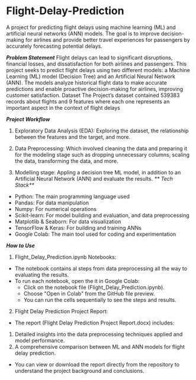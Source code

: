 # Flight-Delay-Prediction
A project for predicting flight delays using machine learning (ML) and artificial neural networks (ANN) models. The goal is to improve decision-making for airlines and provide better travel experiences for passengers by accurately forecasting potential delays. 

_**Problem Statement**_
Flight delays can lead to significant disruptions, financial losses, and dissatisfaction for both airlines and passengers. This project seeks to predict flight delays using two different models: a Machine Learning (ML) model (Decision Tree) and an Artificial Neural Network (ANN). The models analyze historical flight data to make accurate predictions and enable proactive decision-making for airlines, improving customer satisfaction. 
Dataset
The Project’s dataset contained 539383 records about flights and 9 features where each one represents an important aspect in the context of flight delays

_**Project Workflow**_
1.	Exploratory Data Analysis (EDA): Exploring the dataset, the relationship between the features and the target, and more.

2.	Data Preprocessing: Which involved cleaning the data and preparing it for the modeling stage such as dropping unnecessary columns, scaling the data, transforming the data, and more. 

3.	Modelling stage: Appling a decision tree ML model, in addition to an Artificial Neural Network (ANN) and evaluate the results.
_**
Tech Stack**_
- Python: The main programming language used
- Pandas: For data manipulation
- Numpy: For numerical operations
- Scikit-learn: For model building and evaluation, and data preprocessing
- Matplotlib & Seaborn: For data visualization
- TensorFlow & Keras: For building and training ANNs
- Google Colab: The main tool used for coding and experimentation

_**How to Use**_
1.	Flight_Delay_Prediction.ipynb Notebooks:
- The notebook contains al steps from data preprocessing all the way to evaluating the results.
- To run each notebook, open the it in Google Colab:
  - Click on the notebook file (Flight_Delay_Prediction.ipynb).
  - Choose "Open in Colab" from the GitHub file preview.
  - You can run the cells sequentially to see the steps and results.

2.	Flight Delay Prediction Project Report:
- The report (Flight Delay Prediction Project Report.docx) includes: 
1. Detailed insights into the data preprocessing techniques applied and model performance.
2. A comprehensive comparison between ML and ANN models for flight delay prediction.
- You can view or download the report directly from the repository to understand the project background and conclusions.
